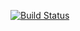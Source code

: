 [![Build Status](https://travis-ci.org/prizrak8990/lab05.svg?branch=master)](https://travis-ci.org/prizrak8990/lab05)
